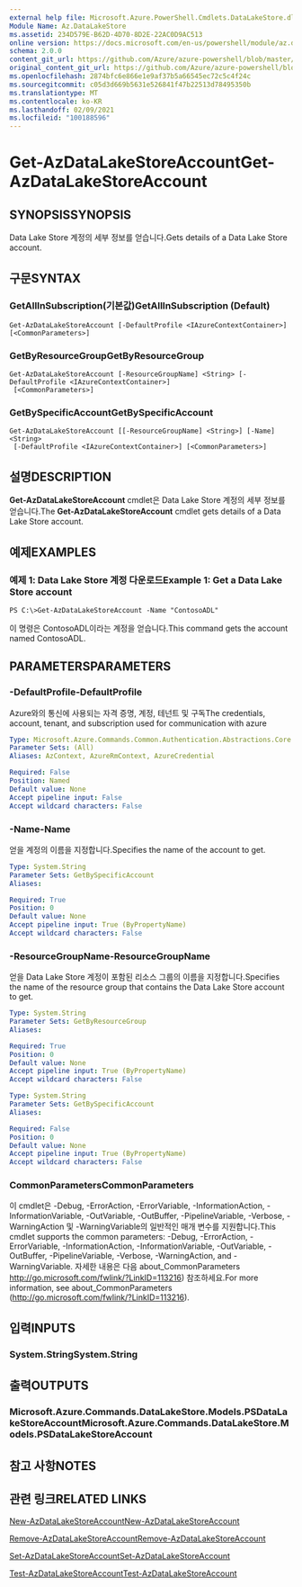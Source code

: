 ```yaml
---
external help file: Microsoft.Azure.PowerShell.Cmdlets.DataLakeStore.dll-Help.xml
Module Name: Az.DataLakeStore
ms.assetid: 234D579E-B62D-4D70-8D2E-22AC0D9AC513
online version: https://docs.microsoft.com/en-us/powershell/module/az.datalakestore/get-azdatalakestoreaccount
schema: 2.0.0
content_git_url: https://github.com/Azure/azure-powershell/blob/master/src/DataLakeStore/DataLakeStore/help/Get-AzDataLakeStoreAccount.md
original_content_git_url: https://github.com/Azure/azure-powershell/blob/master/src/DataLakeStore/DataLakeStore/help/Get-AzDataLakeStoreAccount.md
ms.openlocfilehash: 2874bfc6e866e1e9af37b5a66545ec72c5c4f24c
ms.sourcegitcommit: c05d3d669b5631e526841f47b22513d78495350b
ms.translationtype: MT
ms.contentlocale: ko-KR
ms.lasthandoff: 02/09/2021
ms.locfileid: "100188596"
---
```

# <span data-ttu-id="693f7-101">Get-AzDataLakeStoreAccount</span><span class="sxs-lookup"><span data-stu-id="693f7-101">Get-AzDataLakeStoreAccount</span></span>

## <span data-ttu-id="693f7-102">SYNOPSIS</span><span class="sxs-lookup"><span data-stu-id="693f7-102">SYNOPSIS</span></span>
<span data-ttu-id="693f7-103">Data Lake Store 계정의 세부 정보를 얻습니다.</span><span class="sxs-lookup"><span data-stu-id="693f7-103">Gets details of a Data Lake Store account.</span></span>

## <span data-ttu-id="693f7-104">구문</span><span class="sxs-lookup"><span data-stu-id="693f7-104">SYNTAX</span></span>

### <span data-ttu-id="693f7-105">GetAllInSubscription(기본값)</span><span class="sxs-lookup"><span data-stu-id="693f7-105">GetAllInSubscription (Default)</span></span>
```
Get-AzDataLakeStoreAccount [-DefaultProfile <IAzureContextContainer>] [<CommonParameters>]
```

### <span data-ttu-id="693f7-106">GetByResourceGroup</span><span class="sxs-lookup"><span data-stu-id="693f7-106">GetByResourceGroup</span></span>
```
Get-AzDataLakeStoreAccount [-ResourceGroupName] <String> [-DefaultProfile <IAzureContextContainer>]
 [<CommonParameters>]
```

### <span data-ttu-id="693f7-107">GetBySpecificAccount</span><span class="sxs-lookup"><span data-stu-id="693f7-107">GetBySpecificAccount</span></span>
```
Get-AzDataLakeStoreAccount [[-ResourceGroupName] <String>] [-Name] <String>
 [-DefaultProfile <IAzureContextContainer>] [<CommonParameters>]
```

## <span data-ttu-id="693f7-108">설명</span><span class="sxs-lookup"><span data-stu-id="693f7-108">DESCRIPTION</span></span>
<span data-ttu-id="693f7-109">**Get-AzDataLakeStoreAccount** cmdlet은 Data Lake Store 계정의 세부 정보를 얻습니다.</span><span class="sxs-lookup"><span data-stu-id="693f7-109">The **Get-AzDataLakeStoreAccount** cmdlet gets details of a Data Lake Store account.</span></span>

## <span data-ttu-id="693f7-110">예제</span><span class="sxs-lookup"><span data-stu-id="693f7-110">EXAMPLES</span></span>

### <span data-ttu-id="693f7-111">예제 1: Data Lake Store 계정 다운로드</span><span class="sxs-lookup"><span data-stu-id="693f7-111">Example 1: Get a Data Lake Store account</span></span>
```
PS C:\>Get-AzDataLakeStoreAccount -Name "ContosoADL"
```

<span data-ttu-id="693f7-112">이 명령은 ContosoADL이라는 계정을 얻습니다.</span><span class="sxs-lookup"><span data-stu-id="693f7-112">This command gets the account named ContosoADL.</span></span>

## <span data-ttu-id="693f7-113">PARAMETERS</span><span class="sxs-lookup"><span data-stu-id="693f7-113">PARAMETERS</span></span>

### <span data-ttu-id="693f7-114">-DefaultProfile</span><span class="sxs-lookup"><span data-stu-id="693f7-114">-DefaultProfile</span></span>
<span data-ttu-id="693f7-115">Azure와의 통신에 사용되는 자격 증명, 계정, 테넌트 및 구독</span><span class="sxs-lookup"><span data-stu-id="693f7-115">The credentials, account, tenant, and subscription used for communication with azure</span></span>

```yaml
Type: Microsoft.Azure.Commands.Common.Authentication.Abstractions.Core.IAzureContextContainer
Parameter Sets: (All)
Aliases: AzContext, AzureRmContext, AzureCredential

Required: False
Position: Named
Default value: None
Accept pipeline input: False
Accept wildcard characters: False
```

### <span data-ttu-id="693f7-116">-Name</span><span class="sxs-lookup"><span data-stu-id="693f7-116">-Name</span></span>
<span data-ttu-id="693f7-117">얻을 계정의 이름을 지정합니다.</span><span class="sxs-lookup"><span data-stu-id="693f7-117">Specifies the name of the account to get.</span></span>

```yaml
Type: System.String
Parameter Sets: GetBySpecificAccount
Aliases:

Required: True
Position: 0
Default value: None
Accept pipeline input: True (ByPropertyName)
Accept wildcard characters: False
```

### <span data-ttu-id="693f7-118">-ResourceGroupName</span><span class="sxs-lookup"><span data-stu-id="693f7-118">-ResourceGroupName</span></span>
<span data-ttu-id="693f7-119">얻을 Data Lake Store 계정이 포함된 리소스 그룹의 이름을 지정합니다.</span><span class="sxs-lookup"><span data-stu-id="693f7-119">Specifies the name of the resource group that contains the Data Lake Store account to get.</span></span>

```yaml
Type: System.String
Parameter Sets: GetByResourceGroup
Aliases:

Required: True
Position: 0
Default value: None
Accept pipeline input: True (ByPropertyName)
Accept wildcard characters: False
```

```yaml
Type: System.String
Parameter Sets: GetBySpecificAccount
Aliases:

Required: False
Position: 0
Default value: None
Accept pipeline input: True (ByPropertyName)
Accept wildcard characters: False
```

### <span data-ttu-id="693f7-120">CommonParameters</span><span class="sxs-lookup"><span data-stu-id="693f7-120">CommonParameters</span></span>
<span data-ttu-id="693f7-121">이 cmdlet은 -Debug, -ErrorAction, -ErrorVariable, -InformationAction, -InformationVariable, -OutVariable, -OutBuffer, -PipelineVariable, -Verbose, -WarningAction 및 -WarningVariable의 일반적인 매개 변수를 지원합니다.</span><span class="sxs-lookup"><span data-stu-id="693f7-121">This cmdlet supports the common parameters: -Debug, -ErrorAction, -ErrorVariable, -InformationAction, -InformationVariable, -OutVariable, -OutBuffer, -PipelineVariable, -Verbose, -WarningAction, and -WarningVariable.</span></span> <span data-ttu-id="693f7-122">자세한 내용은 다음 about_CommonParameters http://go.microsoft.com/fwlink/?LinkID=113216) 참조하세요.</span><span class="sxs-lookup"><span data-stu-id="693f7-122">For more information, see about_CommonParameters (http://go.microsoft.com/fwlink/?LinkID=113216).</span></span>

## <span data-ttu-id="693f7-123">입력</span><span class="sxs-lookup"><span data-stu-id="693f7-123">INPUTS</span></span>

### <span data-ttu-id="693f7-124">System.String</span><span class="sxs-lookup"><span data-stu-id="693f7-124">System.String</span></span>

## <span data-ttu-id="693f7-125">출력</span><span class="sxs-lookup"><span data-stu-id="693f7-125">OUTPUTS</span></span>

### <span data-ttu-id="693f7-126">Microsoft.Azure.Commands.DataLakeStore.Models.PSDataLakeStoreAccount</span><span class="sxs-lookup"><span data-stu-id="693f7-126">Microsoft.Azure.Commands.DataLakeStore.Models.PSDataLakeStoreAccount</span></span>

## <span data-ttu-id="693f7-127">참고 사항</span><span class="sxs-lookup"><span data-stu-id="693f7-127">NOTES</span></span>

## <span data-ttu-id="693f7-128">관련 링크</span><span class="sxs-lookup"><span data-stu-id="693f7-128">RELATED LINKS</span></span>

[<span data-ttu-id="693f7-129">New-AzDataLakeStoreAccount</span><span class="sxs-lookup"><span data-stu-id="693f7-129">New-AzDataLakeStoreAccount</span></span>](./New-AzDataLakeStoreAccount.md)

[<span data-ttu-id="693f7-130">Remove-AzDataLakeStoreAccount</span><span class="sxs-lookup"><span data-stu-id="693f7-130">Remove-AzDataLakeStoreAccount</span></span>](./Remove-AzDataLakeStoreAccount.md)

[<span data-ttu-id="693f7-131">Set-AzDataLakeStoreAccount</span><span class="sxs-lookup"><span data-stu-id="693f7-131">Set-AzDataLakeStoreAccount</span></span>](./Set-AzDataLakeStoreAccount.md)

[<span data-ttu-id="693f7-132">Test-AzDataLakeStoreAccount</span><span class="sxs-lookup"><span data-stu-id="693f7-132">Test-AzDataLakeStoreAccount</span></span>](./Test-AzDataLakeStoreAccount.md)



